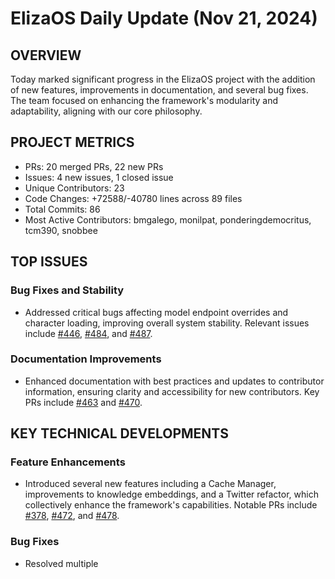 # ElizaOS Daily Update (Nov 21, 2024)

## OVERVIEW 
Today marked significant progress in the ElizaOS project with the addition of new features, improvements in documentation, and several bug fixes. The team focused on enhancing the framework's modularity and adaptability, aligning with our core philosophy.

## PROJECT METRICS
- PRs: 20 merged PRs, 22 new PRs
- Issues: 4 new issues, 1 closed issue
- Unique Contributors: 23
- Code Changes: +72588/-40780 lines across 89 files
- Total Commits: 86
- Most Active Contributors: bmgalego, monilpat, ponderingdemocritus, tcm390, snobbee

## TOP ISSUES
### Bug Fixes and Stability
- Addressed critical bugs affecting model endpoint overrides and character loading, improving overall system stability. Relevant issues include [#446](https://github.com/elizaos/eliza/issues/446), [#484](https://github.com/elizaos/eliza/issues/484), and [#487](https://github.com/elizaos/eliza/issues/487).

### Documentation Improvements
- Enhanced documentation with best practices and updates to contributor information, ensuring clarity and accessibility for new contributors. Key PRs include [#463](https://github.com/elizaos/eliza/pull/463) and [#470](https://github.com/elizaos/eliza/pull/470).

## KEY TECHNICAL DEVELOPMENTS
### Feature Enhancements
- Introduced several new features including a Cache Manager, improvements to knowledge embeddings, and a Twitter refactor, which collectively enhance the framework's capabilities. Notable PRs include [#378](https://github.com/elizaos/eliza/pull/378), [#472](https://github.com/elizaos/eliza/pull/472), and [#478](https://github.com/elizaos/eliza/pull/478).

### Bug Fixes
- Resolved multiple